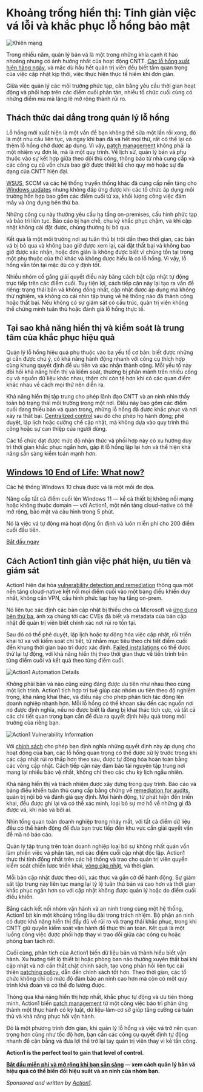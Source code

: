 # Khoảng trống hiển thị: Tinh giản việc vá lỗi và khắc phục lỗ hổng bảo mật

![Khiên mạng](https://www.bleepstatic.com/content/hl-images/2025/10/24/cyber-shield.jpg)

Trong nhiều năm, quản lý bản vá là một trong những khía cạnh ít hào nhoáng nhưng có ảnh hưởng nhất của hoạt động CNTT. [Các lỗ hổng xuất hiện hàng ngày](https://www.action1.com/company-news/software-vulnerabilities-surged-61-in-2024-with-exploits-nearly-doubling-action1-report-finds/?utm%5Fsource=paidmedia&refid=Art1%5FQ425%5FBleepingComputer), và mặc dù hầu hết quản trị viên đều biết tầm quan trọng của việc cập nhật kịp thời, việc thực hiện thực tế hiếm khi đơn giản.

Giữa việc quản lý các môi trường phức tạp, cân bằng yêu cầu thời gian hoạt động và phối hợp trên các điểm cuối phân tán, nhiều tổ chức cuối cùng có những điểm mù mà lặng lẽ mở rộng thành rủi ro.

## Thách thức dai dẳng trong quản lý lỗ hổng

Lỗ hổng mới xuất hiện là một vấn đề bạn không thể sửa một lần rồi xong, đó là một nhu cầu liên tục, và ngay khi bạn đã vá hết mọi thứ, rất có thể lại có thêm lỗ hổng chờ được áp dụng. Vì vậy, [patch management](https://www.action1.com/patch-management/?utm%5Fsource=paidmedia&refid=Art1%5FQ425%5FBleepingComputer) không phải là một nhiệm vụ đơn lẻ, mà là một quy trình. Về lịch sử, quản lý bản vá phụ thuộc vào sự kết hợp giữa theo dõi thủ công, thông báo từ nhà cung cấp và các công cụ cũ vốn chưa bao giờ được thiết kế cho quy mô hoặc sự đa dạng của CNTT hiện đại.

[WSUS](https://www.action1.com/webinar-wsus-deprecation/?utm%5Fsource=paidmedia&refid=Art1%5FQ425%5FBleepingComputer), SCCM và các hệ thống truyền thống khác đã cung cấp nền tảng cho [Windows updates](https://www.action1.com/blog/esu-workarounds-security-catastrophe/?utm%5Fsource=paidmedia&refid=Art1%5FQ425%5FBleepingComputer) nhưng không đáp ứng được khi các tổ chức áp dụng môi trường hỗn hợp bao gồm các điểm cuối từ xa, khối lượng công việc đám mây và ứng dụng bên thứ ba.

Những công cụ này thường yêu cầu hạ tầng on-premises, cấu hình phức tạp và bảo trì liên tục. Báo cáo bị hạn chế, chu kỳ khắc phục chậm, và khi cập nhật không cài đặt được, chúng thường bị bỏ qua.

Kết quả là một môi trường nơi sự tuân thủ bị trôi dần theo thời gian, các bản vá bị bỏ qua và không bao giờ được xem lại, cài đặt thất bại và không bao giờ được xác nhận, hoặc đơn giản là không được biết vì chúng tồn tại trong một phụ thuộc của thứ khác và không được hiểu là có lỗ hổng. Vì vậy, lỗ hổng vẫn tồn tại mặc dù có ý định tốt.

Nhiều nhóm cố gắng giải quyết điều này bằng cách bật cập nhật tự động trực tiếp trên các điểm cuối. Tuy tiện lợi, cách tiếp cận này lại tạo ra vấn đề riêng: trạng thái bản vá không đồng nhất, cập nhật được áp dụng mà không thử nghiệm, và không có cái nhìn tập trung về hệ thống nào đã thành công hoặc thất bại. Nếu không có sự giám sát có cấu trúc, quản trị viên không thể chứng minh tuân thủ hoặc đánh giá lỗ hổng thực tế.

## Tại sao khả năng hiển thị và kiểm soát là trung tâm của khắc phục hiệu quả

Quản lý lỗ hổng hiệu quả phụ thuộc vào ba yếu tố cơ bản: biết được những gì cần được chú ý, có khả năng hành động nhanh với công cụ thích hợp cùng khung quyết định để ưu tiên và xác nhận thành công. Mỗi yếu tố này đòi hỏi khả năng hiển thị và kiểm soát, thường bị phân mảnh trên nhiều công cụ và nguồn dữ liệu khác nhau, thậm chí còn tệ hơn khi có các quan điểm khác nhau về cách mọi thứ nên diễn ra.

Khả năng hiển thị tập trung cho phép lãnh đạo CNTT và an ninh nhìn thấy toàn bộ trạng thái môi trường trong một nơi. Điều này bao gồm các điểm cuối đang thiếu bản vá quan trọng, những lỗ hổng đã được khắc phục và nơi xảy ra thất bại. [Centralized control](https://www.action1.com/documentation/dashboard/?utm%5Fsource=paidmedia&refid=Art1%5FQ425%5FBleepingComputer) sau đó cho phép họ hành động; phê duyệt, lập lịch hoặc cưỡng chế cập nhật, mà không dựa vào quy trình thủ công hoặc sự can thiệp của người dùng.

Các tổ chức đạt được mức độ nhận thức và phối hợp này có xu hướng duy trì thời gian khắc phục ngắn hơn, gặp ít lỗ hổng lặp lại hơn và thể hiện khả năng sẵn sàng kiểm toán mạnh hơn.

## [Windows 10 End of Life: What now?](https://www.action1.com/free-edition/?utm%5Fsource=paidmedia&refid=Post%5FQ425%5FBleepingComputer)

Các hệ thống Windows 10 chưa được vá là một mối đe dọa.

Nâng cấp tất cả điểm cuối lên Windows 11 — kể cả thiết bị không nối mạng hoặc không thuộc domain — với Action1, một nền tảng cloud-native có thể mở rộng, bảo mật và cấu hình trong 5 phút.

Nó là việc vá tự động mà hoạt động ổn định và luôn miễn phí cho 200 điểm cuối đầu tiên.

[Bắt đầu ngay](https://www.action1.com/free-edition/?utm%5Fsource=paidmedia&refid=Post%5FQ425%5FBleepingComputer)

## Cách Action1 tinh giản việc phát hiện, ưu tiên và giám sát

Action1 hiện đại hóa [vulnerability detection and remediation](https://www.action1.com/documentation/vulnerability-assessment/?utm%5Fsource=paidmedia&refid=Art1%5FQ425%5FBleepingComputer) thông qua một nền tảng cloud-native kết nối mọi điểm cuối vào một bảng điều khiển duy nhất, không cần VPN, cấu hình phức tạp hay hạ tầng on-prem.

Nó liên tục xác định các bản cập nhật bị thiếu cho cả Microsoft và [ứng dụng bên thứ ba](https://www.action1.com/webinars/on-demand-webinars/navigating-third-party-patching-challenges-best-practices-and-common-pitfalls-recording/?utm%5Fsource=paidmedia&refid=Art1%5FQ425%5FBleepingComputer), ánh xạ chúng tới các CVEs đã biết và metadata của bản cập nhật để quản trị viên biết chính xác nơi rủi ro tồn tại.

Sau đó có thể phê duyệt, lập lịch hoặc tự động hóa việc cập nhật, rồi triển khai từ xa với kiểm soát chi tiết, từ nhắm mục tiêu theo chi tiết điểm cuối đến khung thời gian bảo trì được xác định. [Failed installations](https://www.action1.com/blog/how-to-detect-and-fix-windows-10-and-windows-11-missing-update/?utm%5Fsource=paidmedia&refid=Art1%5FQ425%5FBleepingComputer) có thể được thử lại tự động, với khả năng hiển thị theo thời gian thực về tiến trình trên từng điểm cuối và kết quả theo từng điểm cuối.

![Action1 Automation Details](https://www.bleepstatic.com/images/news/security/a/action1/visibility-gaps/action1-panel.png)

Không phải bản vá nào cũng xứng đáng được ưu tiên như nhau theo cùng một lịch trình. Action1 tích hợp trí tuệ giúp các nhóm ưu tiên theo độ nghiêm trọng, khả năng khai thác, và điều này cho phép phân tích tác động lên doanh nghiệp nhanh hơn. Mỗi lỗ hổng có thể khoan sâu đến các nguồn nơi nó được định nghĩa, nếu nó được biết là đang bị khai thác tích cực, và tất cả các chi tiết quan trọng bạn cần để đưa ra quyết định hiệu quả trong môi trường của riêng bạn.

![Action1 Vulnerability Information](https://www.bleepstatic.com/images/news/security/a/action1/visibility-gaps/vulnerability-information.png)

Với [chính sách](https://www.action1.com/how-to-create-patch-management-policy-content-pack/?utm%5Fsource=paidmedia&refid=Art1%5FQ425%5FBleepingComputer) cho phép bạn định nghĩa những quyết định này áp dụng cho hoạt động của bạn, các lỗ hổng quan trọng có thể được xử lý trước trong khi các cập nhật rủi ro thấp hơn theo sau, được tự động hóa hoàn toàn bằng các vòng cập nhật. Cách tiếp cận này đảm bảo tài nguyên tập trung nơi mang lại nhiều bảo vệ nhất, không chỉ theo các chu kỳ lịch ngẫu nhiên.

Khả năng hiển thị và trách nhiệm được xây dựng trong quy trình. Báo cáo và bảng điều khiển tuân thủ cung cấp bằng chứng về [remediation for audits](https://www.action1.com/documentation/audit-trail/?utm%5Fsource=paidmedia&refid=Art1%5FQ425%5FBleepingComputer), quản trị nội bộ và đánh giá quy định. Mọi hành động, từ phát hiện đến triển khai, đều được ghi lại và có thể xác minh, loại bỏ sự mơ hồ về những gì đã được vá, khi nào và bởi ai.

Nhìn tổng quan toàn doanh nghiệp trong nháy mắt, với tất cả điểm dữ liệu đều có thể hành động để đưa bạn trực tiếp đến khu vực cần giải quyết vấn đề mà nó báo cáo.

Quản lý tập trung trên toàn doanh nghiệp loại bỏ sự không nhất quán vốn làm phiền việc vá phân tán, nơi các điểm cuối cập nhật độc lập. Action1 thực thi tính đồng nhất trên các hệ thống và trao cho quản trị viên quyền kiểm soát chiến lược triển khai, [vòng cập nhật](https://www.action1.com/blog/what-are-update-rings-guide-to-sequence-patching-essentials/?utm%5Fsource=paidmedia&refid=Art1%5FQ425%5FBleepingComputer), và thời gian.

Mỗi bản cập nhật được theo dõi, xác thực và gắn cờ để hành động. Sự giám sát tập trung này liên tục mang lại tỷ lệ tuân thủ bản vá cao hơn và thời gian khắc phục ngắn hơn so với cập nhật không được quản lý hoặc do điểm cuối điều khiển.

Bằng cách kết nối nhóm vận hành và an ninh trong cùng một hệ thống, Action1 bịt kín một khoảng trống lâu dài trong trách nhiệm. Bộ phận an ninh có được khả năng hiển thị đầy đủ về rủi ro và trạng thái khắc phục, trong khi CNTT giữ quyền kiểm soát vận hành để thực thi an toàn. Kết quả là một luồng công việc được phối hợp thay vì trao đổi giữa các công cụ hoặc phòng ban tách rời.

Cuối cùng, phân tích của Action1 biến dữ liệu bản vá thành hiểu biết vận hành. Xu hướng tiết lộ thiết bị hoặc phòng ban nào thường xuyên thất bại khi cập nhật và nơi cần thắt chặt chính sách, tạo vòng phản hồi liên tục cải thiện [patching policy,](https://www.action1.com/blog/how-to-create-a-patch-management-policy/?utm%5Fsource=paidmedia&refid=Art1%5FQ425%5FBleepingComputer) dẫn đến chính sách tốt hơn. Theo thời gian, các tổ chức không chỉ có mức độ đảm bảo an ninh cao hơn mà còn có một quy trình khả đoán và có thể đo lường được.

Thông qua khả năng hiển thị hợp nhất, khắc phục tự động và ưu tiên thông minh, Action1 biến [patch management](https://www.action1.com/webinars/on-demand-webinars/from-none-to-done-100-patching-coverage-in-just-5-minutes-recording/?utm%5Fsource=paidmedia&refid=Art1%5FQ425%5FBleepingComputer) từ một công việc bảo trì phản ứng thành một thực hành có kỷ luật, dữ liệu-làm-cơ sở giúp tăng cường cả tuân thủ và khả năng phục hồi vận hành.  
  
Đó là một phương trình đơn giản, khi quản lý lỗ hổng và việc vá trở nên quan trọng hơn cũng như tốc độ hơn, bạn cần các công cụ quyết định tự động nhanh để cân bằng và đưa lợi thế trở lại tay quản trị viên thay vì kẻ tấn công.

**Action1 is the perfect tool to gain that level of control.**

**[Bắt đầu miễn phí](https://www.action1.com/patch-management/?utm%5Fsource=&refid=Art1%5FQ425%5FBleepingComputer)[ và mở rộng khi bạn sẵn sàng](http://www.action1.com/patch-management/?utm%5Fsource=&refid=Art1%5FQ425%5FBleepingComputer) — xem cách quản lý bản vá hiệu quả có thể biến đổi hiệu suất và an ninh của nhóm bạn.**

_Sponsored and written by [Action1](https://www.action1.com/patch-management/?utm%5Fsource=&refid=Art1%5FQ425%5FBleepingComputer)._